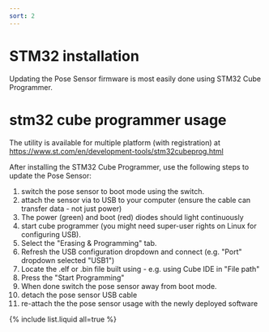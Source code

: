 ```yaml
---
sort: 2
---
```


# STM32 installation

Updating the Pose Sensor firmware is most easily done using STM32 Cube Programmer.


# stm32 cube programmer usage

The utility is available for multiple platform (with registration) at https://www.st.com/en/development-tools/stm32cubeprog.html

After installing the STM32 Cube Programmer, use the following steps to update the Pose Sensor:

1. switch the pose sensor to boot mode using the switch.
1. attach the sensor via to USB to your computer (ensure the cable can transfer data - not just power)
1. The power (green) and boot (red) diodes should light continuously
1. start cube programmer (you might need super-user rights on Linux for configuring USB).
1. Select the "Erasing & Programming" tab.
1. Refresh the USB configuration dropdown and connect (e.g. "Port" dropdown selected "USB1")
1. Locate the .elf or .bin file built using - e.g. using Cube IDE in "File path"
1. Press the "Start Programming"
1. When done switch the pose sensor away from boot mode.
1. detach the pose sensor USB cable
1. re-attach the the pose sensor usage with the newly deployed software


{% include list.liquid all=true %}
